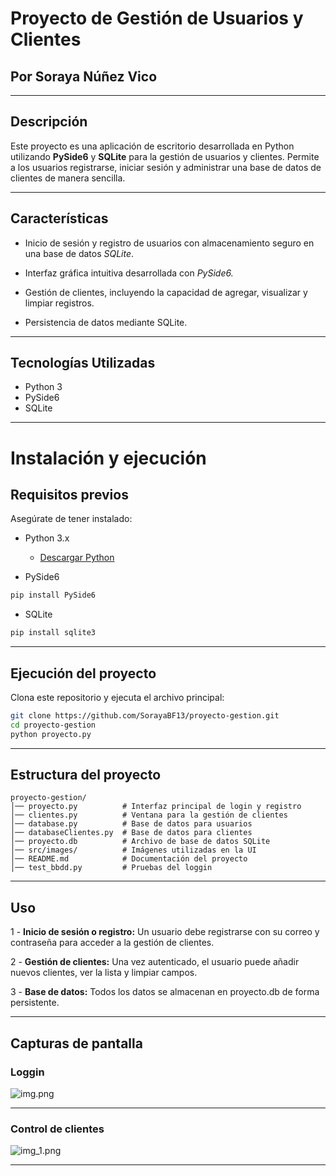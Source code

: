 # Proyecto de Gestión de Usuarios y Clientes
## Por Soraya Núñez Vico

---

## Descripción

Este proyecto es una aplicación de escritorio desarrollada en Python utilizando **PySide6** y **SQLite** para la gestión de usuarios y clientes. Permite a los usuarios registrarse, iniciar sesión y administrar una base de datos de clientes de manera sencilla.

---

## Características

- Inicio de sesión y registro de usuarios con almacenamiento seguro en una base de datos _SQLite_.

- Interfaz gráfica intuitiva desarrollada con _PySide6._

- Gestión de clientes, incluyendo la capacidad de agregar, visualizar y limpiar registros.

- Persistencia de datos mediante SQLite.
---

## Tecnologías Utilizadas

- Python 3
- PySide6
- SQLite
---

# Instalación y ejecución

## Requisitos previos

Asegúrate de tener instalado:

- Python 3.x 

    - [Descargar Python](https://www.python.org/downloads/)


- PySide6
```sh
pip install PySide6
```

- SQLite
```sh
pip install sqlite3
```
---
## Ejecución del proyecto 

Clona este repositorio y ejecuta el archivo principal:

````sh
git clone https://github.com/SorayaBF13/proyecto-gestion.git
cd proyecto-gestion
python proyecto.py
````

---

## Estructura del proyecto

````
proyecto-gestion/
│── proyecto.py          # Interfaz principal de login y registro
│── clientes.py          # Ventana para la gestión de clientes
│── database.py          # Base de datos para usuarios
│── databaseClientes.py  # Base de datos para clientes
│── proyecto.db          # Archivo de base de datos SQLite
│── src/images/          # Imágenes utilizadas en la UI
│── README.md            # Documentación del proyecto
│── test_bbdd.py         # Pruebas del loggin
````

---

## Uso

1 - **Inicio de sesión o registro:** Un usuario debe registrarse con su correo y contraseña para acceder a la gestión de clientes.

2 - **Gestión de clientes:** Una vez autenticado, el usuario puede añadir nuevos clientes, ver la lista y limpiar campos.

3 - **Base de datos:** Todos los datos se almacenan en proyecto.db de forma persistente.

---

## Capturas de pantalla

### Loggin

![img.png](img.png)

---

### Control de clientes

![img_1.png](img_1.png)




---
